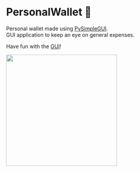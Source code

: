 # PersonalWallet 💼
Personal wallet made using [PySimpleGUI](https://pysimplegui.readthedocs.io/en/latest/).   
GUI application to keep an eye on general expenses.   

Have fun with the [GUI](https://github.com/marco-create/PersonalWallet/blob/main/wallet_main.py)!   
   
<img src=https://user-images.githubusercontent.com/53913990/98171023-58c11d00-1eef-11eb-974f-07663c20f8b2.png width="300">


